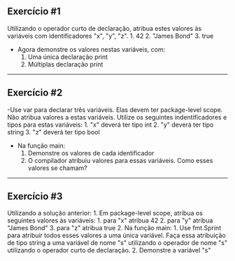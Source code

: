 ## Exercício #1
Utilizando o operador curto de declaração, atribua  estes valores às variáveis com identificadores "x", "y", "z".
    1. 42
    2. "James Bond"
    3. true
- Agora demonstre os valores nestas variáveis, com:
    1. Uma única declaração print
    2. Múltiplas declaração print
--------------

## Exercício #2
-Use var para declarar três variáveis. Elas devem ter package-level scope. Não atribua valores a estas variáveis. Utilize os seguintes indentificadores e tipos para estas variáveis:
    1. "x" deverá ter tipo int
    2. "y" deverá ter tipo string
    3. "z" deverá ter tipo bool
- Na função main:
    1. Demonstre os valores de cada identificador
    2. O compilador atribuiu valores para essas variáveis. Como esses valores se chamam?
----
## Exercício #3
Utilizando a solução anterior:
    1. Em package-level scope, atribua os seguintes valores às variáveis:
        1. para "x" atribua 42
        2. para  "y" atribua "James Bond"
        3. para "z" atribua true
    2. Na função main:
        1. Use fmt.Sprint para atribuir todos esses valores a uma única variável. Faça essa atribuição de tipo string a uma variável de nome "s" utilizando o operador de nome "s" utilizando o operador curto de declaração.
        2. Demonstre a variável "s"